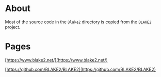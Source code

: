# About

Most of the source code in the `Blake2` directory is copied from the `BLAKE2` project.

# Pages

[https://www.blake2.net/](https://www.blake2.net/)

[https://github.com/BLAKE2/BLAKE2](https://github.com/BLAKE2/BLAKE2)
